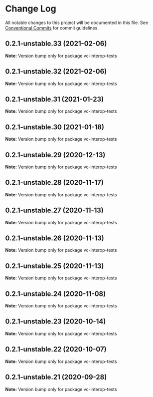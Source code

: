 # Change Log

All notable changes to this project will be documented in this file.
See [Conventional Commits](https://conventionalcommits.org) for commit guidelines.

## 0.2.1-unstable.33 (2021-02-06)

**Note:** Version bump only for package vc-interop-tests





## 0.2.1-unstable.32 (2021-02-06)

**Note:** Version bump only for package vc-interop-tests





## 0.2.1-unstable.31 (2021-01-23)

**Note:** Version bump only for package vc-interop-tests





## 0.2.1-unstable.30 (2021-01-18)

**Note:** Version bump only for package vc-interop-tests





## 0.2.1-unstable.29 (2020-12-13)

**Note:** Version bump only for package vc-interop-tests





## 0.2.1-unstable.28 (2020-11-17)

**Note:** Version bump only for package vc-interop-tests





## 0.2.1-unstable.27 (2020-11-13)

**Note:** Version bump only for package vc-interop-tests





## 0.2.1-unstable.26 (2020-11-13)

**Note:** Version bump only for package vc-interop-tests





## 0.2.1-unstable.25 (2020-11-13)

**Note:** Version bump only for package vc-interop-tests





## 0.2.1-unstable.24 (2020-11-08)

**Note:** Version bump only for package vc-interop-tests





## 0.2.1-unstable.23 (2020-10-14)

**Note:** Version bump only for package vc-interop-tests





## 0.2.1-unstable.22 (2020-10-07)

**Note:** Version bump only for package vc-interop-tests





## 0.2.1-unstable.21 (2020-09-28)

**Note:** Version bump only for package vc-interop-tests

